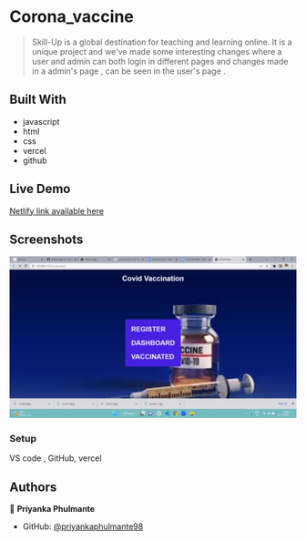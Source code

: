 # Corona_vaccine


> Skill-Up is a global destination for teaching and learning online. It is a unique project and we've made some interesting changes where a user and admin can both login in different pages and changes made in a admin's page , can be seen in the user's page .  

## Built With

- javascript
- html
- css
- vercel
- github


## Live Demo 

[Netlify link available here]()

## Screenshots

![App Screenshot](./image/dashboard.png)


### Setup
VS code , GitHub, vercel

## Authors

👤 **Priyanka Phulmante**

- GitHub: [@priyankaphulmante98](https://github.com/priyankaphulmante98)
